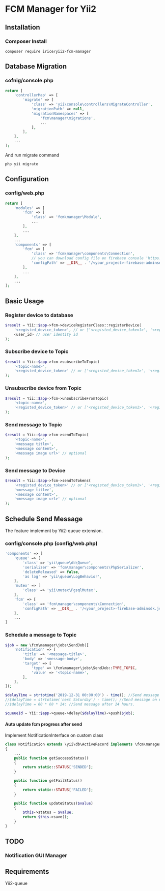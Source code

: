 # FCM Manager for Yii2

## Installation

### Composer Install

```
composer require irice/yii2-fcm-manager
```
## Database Migration
### cofnig/console.php
```php
return [
    'controllerMap' => [
        'migrate' => [
            'class' => 'yii\console\controllers\MigrateController',
            'migrationPath' => null,
            'migrationNamespaces' => [
                'fcm\manager\migrations',
                ...
            ],
        ],
    ],
    ...
];
```
And run migrate command
```
php yii migrate
```

## Configuration
### config/web.php
```php
return [
    'modules' => [
        'fcm' => [
            'class' => 'fcm\manager\Module',
            ...
        ],
        ...
    ],
    ...
    'components' => [
        'fcm' => [
            'class' => 'fcm\manager\components\Connection',
            // you can download config file on firebase console 'https://console.firebase.google.com/u/1/project/<your_project>/settings/serviceaccounts/adminsdk'
            'configPath' => __DIR__ . '/<your_project>-firebase-adminsdk.json',
        ],
        ...
    ],
    ...
];

```
## Basic Usage

### Register device to database
```php
$result = Yii::$app->fcm->deviceRegisterClass::registerDevice(
    '<registed_device_token>', // or ['<registed_device_token1>', '<registed_device_token2>']
    <user_id> // user identity id
);
```

### Subscribe device to Topic
```php
$result = Yii::$app->fcm->subscribeToTopic(
    '<topic-name>',
    '<registed_device_token>' // or ['<registed_device_token1>', '<registed_device_token2>']
);
```

### Unsubscribe device from Topic
```php
$result = Yii::$app->fcm->unSubscribeFromTopic(
    '<topic-name>',
    '<registed_device_token>' // or ['<registed_device_token1>', '<registed_device_token2>']
);
```

### Send message to Topic
```php
$result = Yii::$app->fcm->sendToTopic(
    '<topic-name>',
    '<message title>',
    '<message content>',
    '<message image url>' // optional
);
```

### Send message to Device
```php
$result = Yii::$app->fcm->sendToTokens(
    '<registed_device_token>' // or ['<registed_device_token1>', '<registed_device_token2>']
    '<message title>',
    '<message content>',
    '<message image url>' // optional
);
```

## Schedule Send Message
The feature implement by Yii2-queue extension.
### config/console.php (config/web.php)
```php
'components' => [
    'queue' => [
        'class' => 'yii\queue\db\Queue',
        'serializer' => 'fcm\manager\components\PhpSerializer',
        'deleteReleased' => false,
        'as log' => 'yii\queue\LogBehavior',
    ],
    'mutex' => [
        'class' => 'yii\mutex\PgsqlMutex',
    ],
    'fcm' => [
        'class' => 'fcm\manager\components\Connection',
        'configPath' => __DIR__ . '/<your_project>-firebase-adminsdk.json',
    ],
    ...
]
```

### Schedule a message to Topic
```php
$job = new \fcm\manager\jobs\SendJob([
    'notification' => [
        'title' => '<message-title>',
        'body' => '<message-body>',
        'target' => [
            'type' => \fcm\manager\jobs\SendJob::TYPE_TOPIC,
            'value' => '<topic-name>',
        ],
    ],
]);

$delayTime = strtotime('2019-12-31 00:00:00') - time(); //Send message on specified time.
//$delayTime = strtotime('next Saturday') - time(); //Send message on next weekend.
//$delayTime = 60 * 60 * 24; //Send message after 24 hours.

$queueId = Yii::$app->queue->delay($delayTime)->push($job);
```
#### Auto update fcm progress after send
Implement NotificationInterface on custom class
```php
class Notification extends \yii\db\ActiveRecord implements \fcm\manager\models\NotificationInterface
{
    ... 
    public function getSuccessStatus()
    {
        return static::STATUS['SENDED'];
    }

    public function getFailStatus()
    {
        return static::STATUS['FAILED'];
    }

    public function updateStatus($value)
    {
        $this->status = $value;
        return $this->save();
    }
}
```

## TODO

### Notification GUI Manager

## Requirements
Yii2-queue
